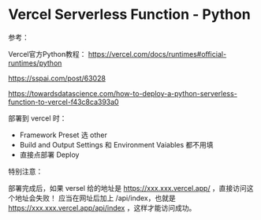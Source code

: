 # Vercel Serverless Function - Python

参考：

Vercel官方Python教程：
https://vercel.com/docs/runtimes#official-runtimes/python

https://sspai.com/post/63028

https://towardsdatascience.com/how-to-deploy-a-python-serverless-function-to-vercel-f43c8ca393a0


部署到 vercel 时：

- Framework Preset 选 other
- Build and Output Settings 和 Environment Vaiables 都不用填
- 直接点部署 Deploy

特别注意：

部署完成后，如果 versel 给的地址是 https://xxx.xxx.vercel.app/ ，直接访问这个地址会失败！
应当在网址后加上 /api/index，也就是 https://xxx.xxx.vercel.app/api/index ，这样才能访问成功。
